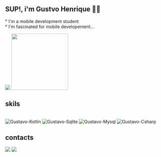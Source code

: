 ## SUP!, i'm Gustvo Henrique 🫱🏿

° I'm a mobile development student
<br/>
° I'm fascinated for mobile developement...

<div align="left">
<picture align="left">
  <source
    srcset="https://github-readme-stats.vercel.app/api?username=gustavosantiagob2&show_icons=true&theme=prussian"
    media="(prefers-color-scheme: dark)" height="180em"
  />
  <img src="https://github-readme-stats.vercel.app/api?username=gustavosantiagob2&show_icons=true" />
</picture>
 <img height="180em" src="https://github-readme-stats.vercel.app/api/top-langs/?username=gustavosantiagob2&layout=compact&langs_count=7&theme=blueberry"/>
</div>

## skils
<div style="display: inline_block">
   <br>
  <img align="center" alt="Gustavo-Kotlin" src="https://img.shields.io/badge/Kotlin-0095D5?&style=for-the-badge&logo=kotlin&logoColor=white">
  <img align="center" alt="Gustavo-Sqlite" src="https://img.shields.io/badge/SQLite-07405E?style=for-the-badge&logo=sqlite&logoColor=white">
  <img align="center" alt="Gustavo-Mysql" src="https://img.shields.io/badge/MySQL-00000F?style=for-the-badge&logo=mysql&logoColor=white">
  <img align="center" alt="Gustavo-Csharp" src="https://img.shields.io/badge/.NET-5C2D91?style=for-the-badge&logo=.net&logoColor=white">
</div>
	
## contacts
<div> 
  <a href = "mailto:gustavohenriquesantiago5@gmail.com"><img src="https://img.shields.io/badge/-Gmail-%23333?style=for-the-badge&logo=gmail&logoColor=white" target="_blank"></a>
  <a href="https://www.linkedin.com/in/gustavo-santiago-b3989a207/" target="_blank"><img src="https://img.shields.io/badge/-LinkedIn-%230077B5?style=for-the-badge&logo=linkedin&logoColor=white" target="_blank"></a> 
</div> 
